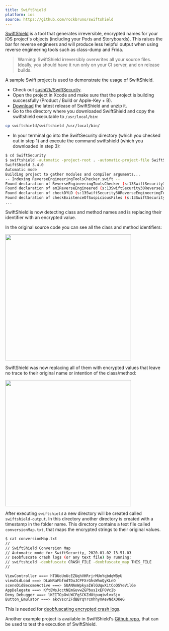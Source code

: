 ```yaml
---
title: SwiftShield
platform: ios
source: https://github.com/rockbruno/swiftshield
---
```


[SwiftShield](https://github.com/rockbruno/swiftshield "SwiftShield") is a tool that generates irreversible, encrypted names for your iOS project's objects (including your Pods and Storyboards). This raises the bar for reverse engineers and will produce less helpful output when using reverse engineering tools such as class-dump and Frida.

> Warning: SwiftShield irreversibly overwrites all your source files. Ideally, you should have it run only on your CI server, and on release builds.

A sample Swift project is used to demonstrate the usage of SwiftShield.

- Check out [sushi2k/SwiftSecurity](https://github.com/sushi2k/SwiftSecurity).
- Open the project in Xcode and make sure that the project is building successfully (Product / Build or Apple-Key + B).
- [Download](https://github.com/rockbruno/swiftshield/releases "SwiftShield Download") the latest release of SwiftShield and unzip it.
- Go to the directory where you downloaded SwiftShield and copy the swiftshield executable to `/usr/local/bin`:

```bash
cp swiftshield/swiftshield /usr/local/bin/
```

- In your terminal go into the SwiftSecurity directory (which you checked out in step 1) and execute the command swiftshield (which you downloaded in step 3):

```bash
$ cd SwiftSecurity
$ swiftshield -automatic -project-root . -automatic-project-file SwiftSecurity.xcodeproj -automatic-project-scheme SwiftSecurity
SwiftShield 3.4.0
Automatic mode
Building project to gather modules and compiler arguments...
-- Indexing ReverseEngineeringToolsChecker.swift --
Found declaration of ReverseEngineeringToolsChecker (s:13SwiftSecurity30ReverseEngineeringToolsCheckerC)
Found declaration of amIReverseEngineered (s:13SwiftSecurity30ReverseEngineeringToolsCheckerC20amIReverseEngineeredSbyFZ)
Found declaration of checkDYLD (s:13SwiftSecurity30ReverseEngineeringToolsCheckerC9checkDYLD33_D6FE91E9C9AEC4D13973F8ABFC1AC788LLSbyFZ)
Found declaration of checkExistenceOfSuspiciousFiles (s:13SwiftSecurity30ReverseEngineeringToolsCheckerC31checkExistenceOfSuspiciousFiles33_D6FE91E9C9AEC4D13973F8ABFC1AC788LLSbyFZ)
...
```

SwiftShield is now detecting class and method names and is replacing their identifier with an encrypted value.

In the original source code you can see all the class and method identifiers:

<img src="Images/Chapters/0x06j/no_obfuscation.jpg" width="400px" />

SwiftShield was now replacing all of them with encrypted values that leave no trace to their original name or intention of the class/method:

<img src="Images/Chapters/0x06j/swiftshield_obfuscated.jpg" width="400px" />

After executing `swiftshield` a new directory will be created called `swiftshield-output`. In this directory another directory is created with a timestamp in the folder name. This directory contains a text file called `conversionMap.txt`, that maps the encrypted strings to their original values.

```bash
$ cat conversionMap.txt
//
// SwiftShield Conversion Map
// Automatic mode for SwiftSecurity, 2020-01-02 13.51.03
// Deobfuscate crash logs (or any text file) by running:
// swiftshield -deobfuscate CRASH_FILE -deobfuscate_map THIS_FILE
//

ViewController ===> hTOUoUmUcEZUqhVHRrjrMUnYqbdqWByU
viewDidLoad ===> DLaNRaFbfmdTDuJCPFXrGhsWhoQyKLnO
sceneDidBecomeActive ===> SUANAnWpkyaIWlGUqwXitCoQSYeVilGe
AppDelegate ===> KftEWsJcctNEmGuvwZGPbusIxEFOVcIb
Deny_Debugger ===> lKEITOpOvLWCFgSCKZdUtpuqiwlvxSjx
Button_Emulator ===> akcVscrZFdBBYqYrcmhhyXAevNdXOKeG
```

This is needed for [deobfuscating encrypted crash logs](https://github.com/rockbruno/swiftshield#-deobfuscating-encrypted-crash-logs "Deobfuscating encrypted Crash logs").

Another example project is available in SwiftShield's [Github repo](https://github.com/rockbruno/swiftshield/tree/master/ExampleProject "SwiftShieldExample"), that can be used to test the execution of SwiftShield.
